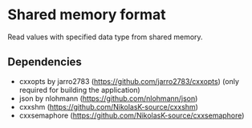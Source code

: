 # Shared memory format

Read values with specified data type from shared memory.

## Dependencies
- cxxopts by jarro2783 (https://github.com/jarro2783/cxxopts) (only required for building the application)
- json by nlohmann (https://github.com/nlohmann/json)
- cxxshm (https://github.com/NikolasK-source/cxxshm)
- cxxsemaphore (https://github.com/NikolasK-source/cxxsemaphore)


